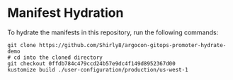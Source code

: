 # Manifest Hydration

To hydrate the manifests in this repository, run the following commands:

```shell
git clone https://github.com/Shirly8/argocon-gitops-promoter-hydrate-demo
# cd into the cloned directory
git checkout 0ffdb784c479ccd24b57e9dc4f149d8952367d00
kustomize build ./user-configuration/production/us-west-1
```
